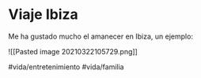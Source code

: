 # Viaje Ibiza

Me ha gustado mucho el amanecer en Ibiza, un ejemplo:

![[Pasted image 20210322105729.png]]

#vida/entretenimiento
#vida/familia







